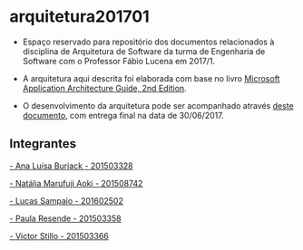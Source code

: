 
# arquitetura201701

* Espaço reservado para repositório dos documentos relacionados à disciplina de Arquitetura de Software da turma de Engenharia de Software com o Professor Fábio Lucena em 2017/1. 

* A arquitetura aqui descrita foi elaborada com base no livro [Microsoft Application Architecture Guide, 2nd Edition](https://msdn.microsoft.com/pt-br/library/ff650706.aspx).

* O desenvolvimento da arquitetura pode ser acompanhado através [deste documento](https://docs.google.com/document/d/1Ov7fvHTwSJ74H9hHbUWMXF_eiJiKCydxdj-UeLab4-I/edit), com entrega final na data de 30/06/2017. 

## Integrantes 
[- Ana Luísa Burjack - 201503328](https://github.com/analuisaburjack)

[- Natália Marufuji Aoki - 201508742](https://github.com/NataliaMarufuji)

[- Lucas Sampaio - 201602502](https://github.com/sampaiodias)

[- Paula Resende - 201503358](https://github.com/paulaResende)

[- Victor Stillo - 201503366](https://github.com/VictorStillo)






